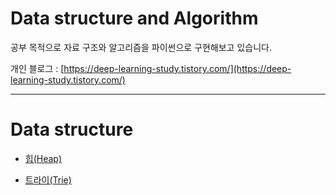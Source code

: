 # Data structure and Algorithm
공부 목적으로 자료 구조와 알고리즘을 파이썬으로 구현해보고 있습니다.

개인 블로그 : [https://deep-learning-study.tistory.com/](https://deep-learning-study.tistory.com/)

---

# Data structure

- [힙(Heap)](https://deep-learning-study.tistory.com/400)

- [트라이(Trie)](https://deep-learning-study.tistory.com/405)


